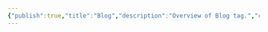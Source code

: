 ```yaml
---
{"publish":true,"title":"Blog","description":"Overview of Blog tag.","created":"2024-04-11T17:51:12.290+02:00","modified":"2024-10-04T00:24:47.875+02:00","cssclasses":"mado-heading"}
---
```


